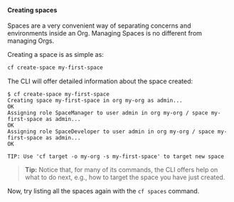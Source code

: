 #### Creating spaces

Spaces are a very convenient way of separating concerns and environments inside an Org. Managing Spaces is no different from managing Orgs.

Creating a space is as simple as:

```sh
cf create-space my-first-space
```

The CLI will offer detailed information about the space created:

```
$ cf create-space my-first-space
Creating space my-first-space in org my-org as admin...
OK
Assigning role SpaceManager to user admin in org my-org / space my-first-space as admin...
OK
Assigning role SpaceDeveloper to user admin in org my-org / space my-first-space as admin...
OK

TIP: Use 'cf target -o my-org -s my-first-space' to target new space
```

> **Tip:** Notice that, for many of its commands, the CLI offers help on what to do next, e.g., how to target the space you have just created.
>

Now, try listing all the spaces again with the `cf spaces` command.
